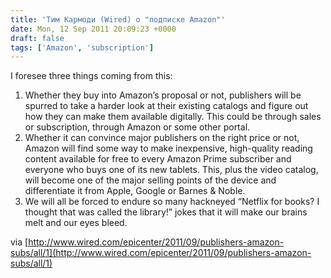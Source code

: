 ```yaml
---
title: 'Тим Кармоди (Wired) о "подписке Amazon"'
date: Mon, 12 Sep 2011 20:09:23 +0000
draft: false
tags: ['Amazon', 'subscription']
---
```


I foresee three things coming from this:

1.  Whether they buy into Amazon’s proposal or not, publishers will be spurred to take a harder look at their existing catalogs and figure out how they can make them available digitally. This could be through sales or subscription, through Amazon or some other portal.
2.  Whether it can convince major publishers on the right price or not, Amazon will find some way to make inexpensive, high-quality reading content available for free to every Amazon Prime subscriber and everyone who buys one of its new tablets. This, plus the video catalog, will become one of the major selling points of the device and differentiate it from Apple, Google or Barnes & Noble.
3.  We will all be forced to endure so many hackneyed “Netflix for books? I thought that was called the library!” jokes that it will make our brains melt and our eyes bleed.

via [http://www.wired.com/epicenter/2011/09/publishers-amazon-subs/all/1](http://www.wired.com/epicenter/2011/09/publishers-amazon-subs/all/1)